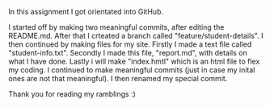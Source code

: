 In this assignment I got orientated into GitHub.

I started off by making two meaningful commits, after editing the README.md. 
After that I crteated a branch called "feature/student-details". 
I then continued by making files for my site.
Firstly I made a text file called "student-info.txt".
Secondly I made this file, "report.md", with details on what I have done.
Lastly i will make "index.hmtl" which is an html file to flex my coding.
I continued to make meaningful commits (just in case my inital ones are not that meaningful).
I then renamed my special commit.

Thank you for reading my ramblings :) 
